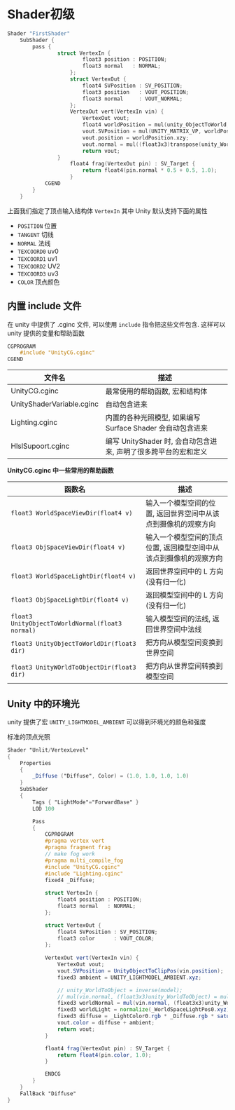 # Shader初级

```cpp
Shader "FirstShader"
	SubShader {
		pass {
      			struct VertexIn {
                		float3 position : POSITION;
                		float3 normal   : NORMAL;
            		};
            		struct VertexOut {
                		float4 SVPosition : SV_POSITION;
                		float3 position   : VOUT_POSITION;
                		float3 normal     : VOUT_NORMAL;
            		};
            		VertexOut vert(VertexIn vin) {
                		VertexOut vout;
                		float4 worldPosition = mul(unity_ObjectToWorld, float4(vin.position, 1.0));
                		vout.SVPosition = mul(UNITY_MATRIX_VP, worldPosition);
                		vout.position = worldPosition.xzy;
                		vout.normal = mul((float3x3)transpose(unity_WorldToObject), vin.normal);
                		return vout;
           	 	}
            		float4 frag(VertexOut pin) : SV_Target {
                		return float4(pin.normal * 0.5 + 0.5, 1.0);
            		}
			CGEND
		}
	}
```

上面我们指定了顶点输入结构体 `VertexIn` 其中 Unity 默认支持下面的属性

* `POSITION` 位置
* `TANGENT` 切线
* `NORMAL` 法线
* `TEXCOORD0` uv0
* `TEXCOORD1` uv1
* `TEXCOORD2` UV2
* `TEXCOORD3` uv3
* `COLOR` 顶点颜色

## 内置 include 文件

在 unity 中提供了 .cginc 文件, 可以使用 `include` 指令把这些文件包含. 这样可以 unity 提供的变量和帮助函数

```glsl
CGPROGRAM
    #include "UnityCG.cginc"
CGEND    
```

| 文件名                    | 描述                                                         |
| ------------------------- | ------------------------------------------------------------ |
| UnityCG.cginc             | 最常使用的帮助函数, 宏和结构体                               |
| UnityShaderVariable.cginc | 自动包含进来                                                 |
| Lighting.cginc            | 内置的各种光照模型, 如果编写 Surface Shader 会自动包含进来   |
| HlslSupoort.cginc         | 编写 UnityShader 时, 会自动包含进来, 声明了很多跨平台的宏和定义 |

**UnityCG.cginc 中一些常用的帮助函数**

| 函数名                                           | 描述                                                         |
| ------------------------------------------------ | ------------------------------------------------------------ |
| `float3 WorldSpaceViewDir(float4 v)`             | 输入一个模型空间的位置, 返回世界空间中从该点到摄像机的观察方向 |
| `float3 ObjSpaceViewDir(float4 v)`               | 输入一个模型空间的顶点位置, 返回模型空间中从该点到摄像机的观察方向 |
| `float3 WorldSpaceLightDir(float4 v)`            | 返回世界空间中的 L 方向(没有归一化)                          |
| `float3 ObjSpaceLightDir(float4 v)`              | 返回模型空间中的 L 方向(没有归一化)                          |
| `float3 UnityObjectToWorldNormal(float3 normal)` | 输入模型空间的法线, 返回世界空间中法线                       |
| `float3 UnityObjectToWorldDir(float3 dir)`       | 把方向从模型空间变换到世界空间                               |
| `float3 UnityWOrldToObjectDir(float3 dir)`       | 把方向从世界空间转换到模型空间                               |

## Unity 中的环境光

unity 提供了宏 `UNITY_LIGHTMODEL_AMBIENT` 可以得到环境光的颜色和强度

标准的顶点光照

```glsl
Shader "Unlit/VertexLevel"
{
    Properties
    {
        _Diffuse ("Diffuse", Color) = (1.0, 1.0, 1.0, 1.0)
    }
    SubShader
    {
        Tags { "LightMode"="ForwardBase" }
        LOD 100

        Pass
        {
            CGPROGRAM
            #pragma vertex vert
            #pragma fragment frag
            // make fog work
            #pragma multi_compile_fog
            #include "UnityCG.cginc"
            #include "Lighting.cginc"
            fixed4 _Diffuse;
                
            struct VertexIn {
                float4 position : POSITION;
                float3 normal   : NORMAL;
            };

            struct VertexOut {
                float4 SVPosition : SV_POSITION;
                float3 color      : VOUT_COLOR;
            };
            
            VertexOut vert(VertexIn vin) {
                VertexOut vout;
                vout.SVPosition = UnityObjectToClipPos(vin.position);
                fixed3 ambient = UNITY_LIGHTMODEL_AMBIENT.xyz;

                // unity_WorldToObject = inverse(model);    
                // mul(vin.normal, (float3x3)unity_WorldToObject) = mul(transpose(float3x3)unity_WorldToObject)), vin.normal);
                fixed3 worldNormal = mul(vin.normal, (float3x3)unity_WorldToObject);       
                fixed3 worldLight = normalize(_WorldSpaceLightPos0.xyz);
                fixed3 diffuse = _LightColor0.rgb * _Diffuse.rgb * saturate(dot(worldNormal, worldLight));
                vout.color = diffuse + ambient; 
                return vout;
            }

            float4 frag(VertexOut pin) : SV_Target {
                return float4(pin.color, 1.0);
            }

            ENDCG
        }
    }
    FallBack "Diffuse"
}
```

